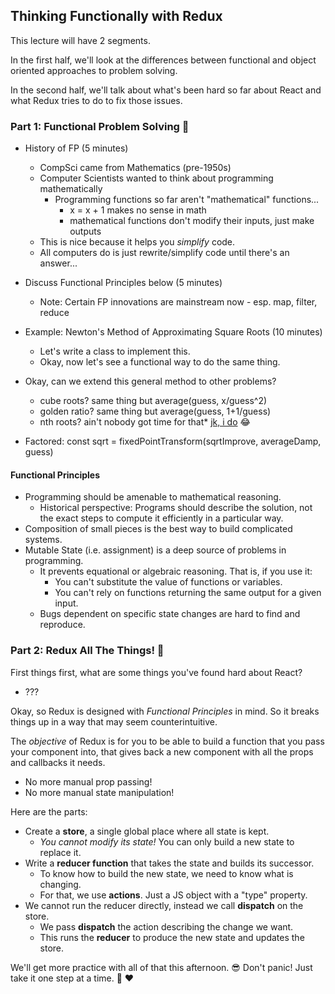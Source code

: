 ## Thinking Functionally with Redux


This lecture will have 2 segments.


In the first half, we'll look at the differences between
functional and object oriented approaches to problem solving.

In the second half, we'll talk about what's been hard so far
about React and what Redux tries to do to fix those issues.












### Part 1: Functional Problem Solving 💪

* History of FP (5 minutes)
  * CompSci came from Mathematics (pre-1950s)
  * Computer Scientists wanted to think about programming mathematically
    * Programming functions so far aren't "mathematical" functions...
      * x = x + 1 makes no sense in math
      * mathematical functions don't modify their inputs, just make outputs
  * This is nice because it helps you *simplify* code.
  * All computers do is just rewrite/simplify code until there's an answer...


* Discuss Functional Principles below (5 minutes)
  * Note: Certain FP innovations are mainstream now - esp. map, filter, reduce
* Example: Newton's Method of Approximating Square Roots (10 minutes)
  * Let's write a class to implement this.
  * Okay, now let's see a functional way to do the same thing.





* Okay, can we extend this general method to other problems?
  * cube roots? same thing but average(guess, x/guess^2)
  * golden ratio? same thing but average(guess, 1+1/guess)
  * nth roots? ain't nobody got time for that* [jk, i do][nth-roots] 😂
* Factored: const sqrt = fixedPointTransform(sqrtImprove, averageDamp, guess)

[nth-roots]: https://gist.github.com/kingcons/8071c6a214bc82d09be398250d9b3953

#### Functional Principles

* Programming should be amenable to mathematical reasoning.
  * Historical perspective: Programs should describe the solution,
    not the exact steps to compute it efficiently in a particular way.
* Composition of small pieces is the best way to build complicated systems.
* Mutable State (i.e. assignment) is a deep source of problems in programming.
  * It prevents equational or algebraic reasoning. That is, if you use it:
    * You can't substitute the value of functions or variables.
    * You can't rely on functions returning the same output for a given input.
  * Bugs dependent on specific state changes are hard to find and reproduce.





### Part 2: Redux All The Things! 🎉

First things first, what are some things you've found hard about React?

* ???

Okay, so Redux is designed with _Functional Principles_ in mind.
So it breaks things up in a way that may seem counterintuitive.

The _objective_ of Redux is for you to be able to build a function
that you pass your component into, that gives back a new component
with all the props and callbacks it needs.
* No more manual prop passing!
* No more manual state manipulation!

Here are the parts:
* Create a **store**, a single global place where all state is kept.
  * _You cannot modify its state!_ You can only build a new state to replace it.
* Write a **reducer function** that takes the state and builds its successor.
  * To know how to build the new state, we need to know what is changing.
  * For that, we use **actions**. Just a JS object with a "type" property.
* We cannot run the reducer directly, instead we call **dispatch** on the store.
  * We pass **dispatch** the action describing the change we want.
  * This runs the **reducer** to produce the new state and updates the store.

We'll get more practice with all of that this afternoon. 😎
Don't panic! Just take it one step at a time. 🙇‍ ❤️

[Slides]: https://docs.google.com/presentation/d/1IIzo1y-nHkQEGtEhDiq7NevbTipq0jGj9XjOs4hLE9Q/edit#slide=id.g342b7ede26_0_19
[Functional Library, reducer edition]: https://github.com/learn-co-students/js-functional-library-project-atlanta-web-career-121018/tree/brits-version
